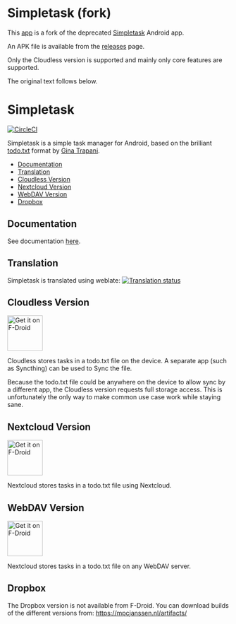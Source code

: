 Simpletask (fork)
=================

This [app](https://github.com/willemw12/simpletask-android) is a fork of the deprecated [Simpletask](https://github.com/mpcjanssen/simpletask-android) Android app.

An APK file is available from the [releases](https://github.com/willemw12/simpletask-android/releases) page.

Only the Cloudless version is supported and mainly only core features are supported.

The original text follows below.


Simpletask
==========

[![CircleCI](https://circleci.com/gh/mpcjanssen/simpletask-android.svg?style=svg)](https://circleci.com/gh/mpcjanssen/simpletask-android)

Simpletask is a simple task manager for Android, based on the brilliant [todo.txt](http://todotxt.com) format by [Gina Trapani](http://ginatrapani.org/).

  * [Documentation](#documentation)
  * [Translation](#translation)
  * [Cloudless Version](#cloudless-version)
  * [Nextcloud Version](#nextcloud-version)
  * [WebDAV Version](#webdav-version)
  * [Dropbox](#dropbox)

## Documentation

See documentation [here](./app/src/main/assets/index.en.md).

## Translation

Simpletask is translated using weblate: <a href="https://hosted.weblate.org/engage/simpletask/?utm_source=widget">
                                        <img src="https://hosted.weblate.org/widgets/simpletask/-/svg-badge.svg" alt="Translation status" />
                                        </a>

## Cloudless Version

<a href="https://f-droid.org/repository/browse/?fdid=nl.mpcjanssen.simpletask" target="_blank">
<img src="https://f-droid.org/badge/get-it-on.png" alt="Get it on F-Droid" height="80"/></a>


Cloudless stores tasks in a todo.txt file on the device. A separate app (such as Syncthing) can be used to Sync the file.


Because the todo.txt file could be anywhere on the device to allow sync by a different app, the Cloudless version
requests full storage access. This is unfortunately the only way to make common use case work while staying sane.

## Nextcloud Version

<a href="https://f-droid.org/repository/browse/?fdid=nl.mpcjanssen.simpletask.nextcloud" target="_blank">
<img src="https://f-droid.org/badge/get-it-on.png" alt="Get it on F-Droid" height="80"/></a>


Nextcloud stores tasks in a todo.txt file using Nextcloud.

## WebDAV Version

<a href="https://f-droid.org/repository/browse/?fdid=nl.mpcjanssen.simpletask.webdav" target="_blank">
<img src="https://f-droid.org/badge/get-it-on.png" alt="Get it on F-Droid" height="80"/></a>


Nextcloud stores tasks in a todo.txt file on any WebDAV server.

## Dropbox

The Dropbox version is not available from F-Droid. You can download builds of the different versions from: https://mpcjanssen.nl/artifacts/
